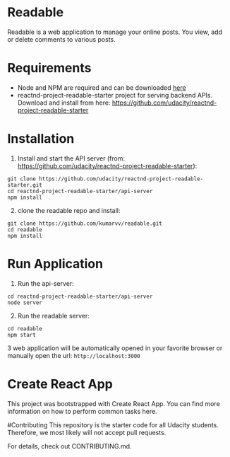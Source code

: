 # Readable
Readable is a web application to manage your online posts. You view, add or delete comments to various posts.  

# Requirements
- Node and NPM are required and can be downloaded [here](https://nodejs.org/en/download/)
- reactnd-project-readable-starter project for serving backend APIs. Download and install from here: https://github.com/udacity/reactnd-project-readable-starter

# Installation
1. Install and start the API server (from: https://github.com/udacity/reactnd-project-readable-starter):
```
git clone https://github.com/udacity/reactnd-project-readable-starter.git
cd reactnd-project-readable-starter/api-server
npm install
```
2. clone the readable repo and install: 
```
git clone https://github.com/kumarvv/readable.git
cd readable
npm install
```

# Run Application
1. Run the api-server: 
```
cd reactnd-project-readable-starter/api-server
node server
```
2. Run the readable server: 
```
cd readable 
npm start 
```
3 web application will be automatically opened in your favorite browser or manually open the url: `http://localhost:3000`

# Create React App
This project was bootstrapped with Create React App. You can find more information on how to perform common tasks here.

#Contributing
This repository is the starter code for all Udacity students. Therefore, we most likely will not accept pull requests.

For details, check out CONTRIBUTING.md.
